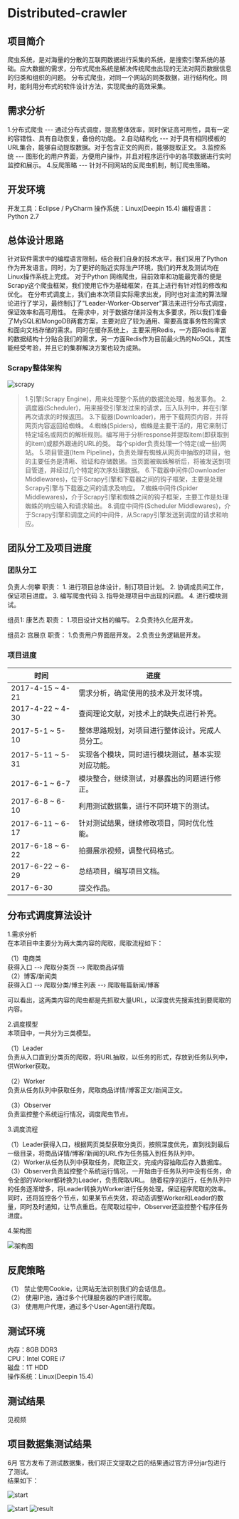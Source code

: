 # Distributed-crawler

## 项目简介

爬虫系统，是对海量的分散的互联网数据进行采集的系统，是搜索引擎系统的基础。应大数据的需求，分布式爬虫系统是解决传统爬虫出现的无法对网页数据信息的归类和组织的问题。
分布式爬虫，对同一个网站的同类数据，进行结构化。同时，能利用分布式的软件设计方法，实现爬虫的高效采集。

## 需求分析

1.分布式爬虫 --- 通过分布式调度，提高整体效率，同时保证高可用性，具有一定的容错性、具有自动恢复，备份的功能。
2.自动结构化 --- 对于具有相同模板的URL集合，能够自动提取数据。对于包含正文的网页，能够提取正文。
3.监控系统 --- 图形化的用户界面，方便用户操作，并且对程序运行中的各项数据进行实时监控和展示。
4.反爬策略 --- 针对不同网站的反爬虫机制，制订爬虫策略。

## 开发环境

开发工具：Eclipse / PyCharm
操作系统：Linux(Deepin 15.4)
编程语言：Python 2.7

## 总体设计思路

针对软件需求中的编程语言限制，结合我们自身的技术水平，我们采用了Python作为开发语言。同时，为了更好的贴近实际生产环境，我们的开发及测试均在Linux操作系统上完成。
 对于Python 网络爬虫，目前效率和功能最完善的便是Scrapy这个爬虫框架，我们使用它作为基础框架，在其上进行有针对性的修改和优化。
在分布式调度上，我们由本次项目实际需求出发，同时也对主流的算法理论进行了学习，最终制订了"Leader-Worker-Observer"算法来进行分布式调度，保证效率和高可用性。
在需求中，对于数据存储并没有太多要求，所以我们准备了MySQL和MongoDB两套方案，主要对应了较为通用、需要高度事务性的需求和面向文档存储的需求。同时在缓存系统上，主要采用Redis，一方面Redis丰富的数据结构十分贴合我们的需求，另一方面Redis作为目前最火热的NoSQL，其性能经受考验，并且它的集群解决方案也较为成熟。

### Scrapy整体架构

![scrapy](http://on81dxgme.bkt.clouddn.com/scrapy_backbone.png)
>1.引擎(Scrapy Engine)，用来处理整个系统的数据流处理，触发事务。
2.调度器(Scheduler)，用来接受引擎发过来的请求，压入队列中，并在引擎再次请求的时候返回。
3.下载器(Downloader)，用于下载网页内容，并将网页内容返回给蜘蛛。
4.蜘蛛(Spiders)，蜘蛛是主要干活的，用它来制订特定域名或网页的解析规则。编写用于分析response并提取item(即获取到的item)或额外跟进的URL的类。 每个spider负责处理一个特定(或一些)网站。
5.项目管道(Item Pipeline)，负责处理有蜘蛛从网页中抽取的项目，他的主要任务是清晰、验证和存储数据。当页面被蜘蛛解析后，将被发送到项目管道，并经过几个特定的次序处理数据。
6.下载器中间件(Downloader Middlewares)，位于Scrapy引擎和下载器之间的钩子框架，主要是处理Scrapy引擎与下载器之间的请求及响应。
7.蜘蛛中间件(Spider Middlewares)，介于Scrapy引擎和蜘蛛之间的钩子框架，主要工作是处理蜘蛛的响应输入和请求输出。
8.调度中间件(Scheduler Middlewares)，介于Scrapy引擎和调度之间的中间件，从Scrapy引擎发送到调度的请求和响应。

## 团队分工及项目进度

### 团队分工

负责人:何攀
职责：
     1. 进行项目总体设计，制订项目计划。
     2. 协调成员间工作，保证项目进度。
     3. 编写爬虫代码
     3. 指导处理项目中出现的问题。
     4. 进行模块测试。

组员1: 康艺杰
职责：
     1.项目设计文档的编写。
     2.负责持久化层开发。

组员2: 宫展京
职责：
     1.负责用户界面层开发。
     2.负责业务逻辑层开发。

### 项目进度
时间 | 进度
----|------
2017-4-15 ~ 4-21| 需求分析，确定使用的技术及开发环境。
2017-4-22 ~ 4-30 | 查阅理论文献，对技术上的缺失点进行补充。
2017-5-1 ~ 5-10  | 整体思路规划，对项目进行整体设计。完成人员分工。
2017-5-11 ~ 5-31  | 实现各个模块，同时进行模块测试，基本实现对应功能。
2017-6-1 ~ 6-7  |  模块整合，继续测试，对暴露出的问题进行修正。
2017-6-8 ~ 6-10 | 利用测试数据集，进行不同环境下的测试。
2017-6-11 ~ 6-17 | 针对测试结果，继续修改项目，同时优化性能。
2017-6-18 ~ 6-22  | 拍摄展示视频，调整代码格式。
2017-6-22 ~ 6-29 | 总结项目，编写项目文档。
2017-6-30 | 提交作品。

## 分布式调度算法设计

1.需求分析  
在本项目中主要分为两大类内容的爬取，爬取流程如下：  

（1）电商类  
获得入口 --› 爬取分类页 --› 爬取商品详情  
（2）博客/新闻类  
获得入口 --› 爬取分类/博主列表 --› 爬取每篇新闻/博客  

可以看出，这两类内容的爬虫都是先抓取大量URL，以深度优先搜索找到要爬取的内容。  

2.调度模型  
本项目中，一共分为三类模型。  

（1）Leader  
负责从入口直到分类页的爬取，将URL抽取，以任务的形式，存放到任务队列中，供Worker获取。  

（2）Worker  
负责从任务队列中获取任务，爬取商品详情/博客正文/新闻正文。  

（3）Observer  
负责监控整个系统运行情况，调度爬虫节点。  

 3.调度流程   

（1）Leader获得入口，根据网页类型获取分类页，按照深度优先，直到找到最后一级目录，将商品详情/博客/新闻的URL作为任务插入到任务队列中。  
（2）Worker从任务队列中获取任务，爬取正文，完成内容抽取后存入数据库。  
（3）Observer负责监控整个系统运行情况，一开始由于任务队列中没有任务，命令全部的Worker都转换为Leader，负责爬取URL。
随着程序的运行，任务队列中的任务逐渐增多，将Leader转换为Worker进行任务处理，保证程序爬取的效率。同时，还将监控各个节点，如果某节点失效，将动态调整Worker和Leader的数量，同时及时通知，让节点重启。在爬取过程中，Observer还监控整个程序任务进度。  

4.架构图    

![架构图](http://img.blog.csdn.net/20170624150958782?watermark/2/text/aHR0cDovL2Jsb2cuY3Nkbi5uZXQvWGl5b3VMaW51eF9LYW5neWlqaWU=/font/5a6L5L2T/fontsize/400/fill/I0JBQkFCMA==/dissolve/70/gravity/SouthEast)  



## 反爬策略

（1） 禁止使用Cookie，让网站无法识别我们的会话信息。  
（2） 使用IP池，通过多个代理服务器的IP进行爬取。  
（3） 使用用户代理，通过多个User-Agent进行爬取。  

## 测试环境
 
内存：8GB  DDR3   
CPU：Intel CORE i7   
磁盘：1T HDD  
操作系统：Linux(Deepin 15.4)  

## 测试结果

见视频  

## 项目数据集测试结果
6月 官方发布了测试数据集，我们将正文提取之后的结果通过官方评分jar包进行了测试。  
结果如下：

![start](http://on81dxgme.bkt.clouddn.com/2017-06-28%2020-28-53%20%E7%9A%84%E5%B1%8F%E5%B9%95%E6%88%AA%E5%9B%BE.png)

![start](http://on81dxgme.bkt.clouddn.com/2017-06-28%2020-30-48%20%E7%9A%84%E5%B1%8F%E5%B9%95%E6%88%AA%E5%9B%BE.png)
![result](http://on81dxgme.bkt.clouddn.com/2017-06-28%2020-30-18%20%E7%9A%84%E5%B1%8F%E5%B9%95%E6%88%AA%E5%9B%BE.png)

